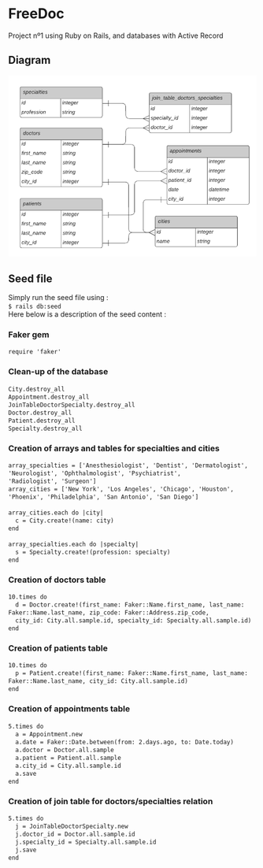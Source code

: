 # FreeDoc

Project nº1 using Ruby on Rails, and databases with Active Record

## Diagram

<img src=/Diagram_FreeDoc.png width="600">

## Seed file

Simply run the seed file using :  
`$ rails db:seed`  
Here below is a description of the seed content :

### Faker gem
```
require 'faker'
```
### Clean-up of the database
```
City.destroy_all
Appointment.destroy_all
JoinTableDoctorSpecialty.destroy_all
Doctor.destroy_all  
Patient.destroy_all  
Specialty.destroy_all  
```
### Creation of arrays and tables for specialties and cities
```
array_specialties = ['Anesthesiologist', 'Dentist', 'Dermatologist', 'Neurologist', 'Ophthalmologist', 'Psychiatrist', 
'Radiologist', 'Surgeon']
array_cities = ['New York', 'Los Angeles', 'Chicago', 'Houston', 'Phoenix', 'Philadelphia', 'San Antonio', 'San Diego']

array_cities.each do |city| 
  c = City.create!(name: city)
end

array_specialties.each do |specialty| 
  s = Specialty.create!(profession: specialty)
end
```
### Creation of doctors table
```
10.times do
  d = Doctor.create!(first_name: Faker::Name.first_name, last_name: Faker::Name.last_name, zip_code: Faker::Address.zip_code, 
  city_id: City.all.sample.id, specialty_id: Specialty.all.sample.id)
end
```
### Creation of patients table
```
10.times do
  p = Patient.create!(first_name: Faker::Name.first_name, last_name: Faker::Name.last_name, city_id: City.all.sample.id)
end
```
### Creation of appointments table
```
5.times do
  a = Appointment.new
  a.date = Faker::Date.between(from: 2.days.ago, to: Date.today)
  a.doctor = Doctor.all.sample
  a.patient = Patient.all.sample
  a.city_id = City.all.sample.id
  a.save
end
```
### Creation of join table for doctors/specialties relation
```
5.times do
  j = JoinTableDoctorSpecialty.new
  j.doctor_id = Doctor.all.sample.id
  j.specialty_id = Specialty.all.sample.id
  j.save
end
```

## 
